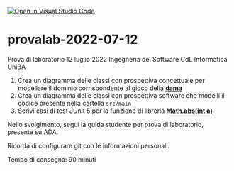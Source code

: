 [![Open in Visual Studio Code](https://classroom.github.com/assets/open-in-vscode-c66648af7eb3fe8bc4f294546bfd86ef473780cde1dea487d3c4ff354943c9ae.svg)](https://classroom.github.com/online_ide?assignment_repo_id=8150483&assignment_repo_type=AssignmentRepo)
# provalab-2022-07-12
Prova di laboratorio 12 luglio 2022 Ingegneria del Software CdL Informatica UniBA

1.	Crea un diagramma delle classi con prospettiva concettuale per modellare il dominio corrispondente al gioco della [**dama**](https://it.wikipedia.org/wiki/Dama#Regole_generali)
2.	Crea un diagramma delle classi con prospettiva software che modelli il codice presente nella cartella `src/main`
3.	Scrivi casi di test JUnit 5 per la funzione di libreria [**Math.abs(int a)**](https://docs.oracle.com/javase/8/docs/api/java/lang/Math.html#abs-int-)

Nello svolgimento, segui la guida studente per prova di laboratorio, presente su ADA.

Ricorda di configurare git con le informazioni personali.

Tempo di consegna: 90 minuti
